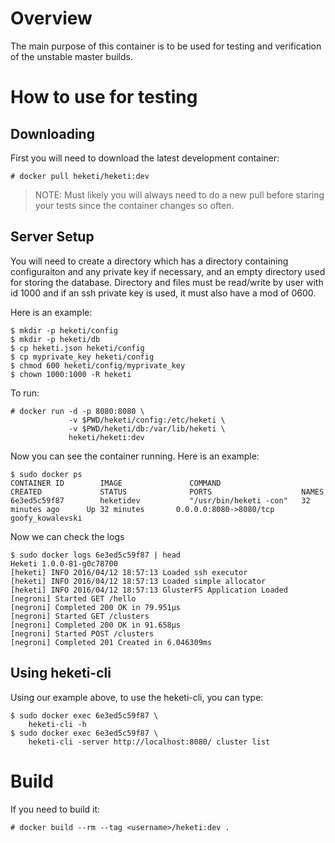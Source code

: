 # Overview
The main purpose of this container is to be used for testing
and verification of the unstable master builds.

# How to use for testing

## Downloading
First you will need to download the latest development container:

    # docker pull heketi/heketi:dev
    
> NOTE: Must likely you will always need to do a new pull before staring your tests since the container changes so often.

## Server Setup
You will need to create a directory which has a directory containing configuraiton and any private key if necessary, and an empty directory used for storing the database.  Directory and files must be read/write by user with id 1000 and if an ssh private key is used, it must also have a mod of 0600.

Here is an example:

    $ mkdir -p heketi/config
    $ mkdir -p heketi/db
    $ cp heketi.json heketi/config
    $ cp myprivate_key heketi/config
    $ chmod 600 heketi/config/myprivate_key
    $ chown 1000:1000 -R heketi

To run:

    # docker run -d -p 8080:8080 \
                 -v $PWD/heketi/config:/etc/heketi \
                 -v $PWD/heketi/db:/var/lib/heketi \
                 heketi/heketi:dev

Now you can see the container running.  Here is an example:

```
$ sudo docker ps
CONTAINER ID        IMAGE               COMMAND                  CREATED             STATUS              PORTS                    NAMES
6e3ed5c59f87        heketidev           "/usr/bin/heketi -con"   32 minutes ago      Up 32 minutes       0.0.0.0:8080->8080/tcp   goofy_kowalevski
```

Now we can check the logs

```
$ sudo docker logs 6e3ed5c59f87 | head 
Heketi 1.0.0-81-g0c78700
[heketi] INFO 2016/04/12 18:57:13 Loaded ssh executor
[heketi] INFO 2016/04/12 18:57:13 Loaded simple allocator
[heketi] INFO 2016/04/12 18:57:13 GlusterFS Application Loaded
[negroni] Started GET /hello
[negroni] Completed 200 OK in 79.951µs
[negroni] Started GET /clusters
[negroni] Completed 200 OK in 91.658µs
[negroni] Started POST /clusters
[negroni] Completed 201 Created in 6.046309ms
```

## Using heketi-cli
Using our example above, to use the heketi-cli, you can type:

```
$ sudo docker exec 6e3ed5c59f87 \
    heketi-cli -h
$ sudo docker exec 6e3ed5c59f87 \
    heketi-cli -server http://localhost:8080/ cluster list
```

# Build
If you need to build it:

    # docker build --rm --tag <username>/heketi:dev .

